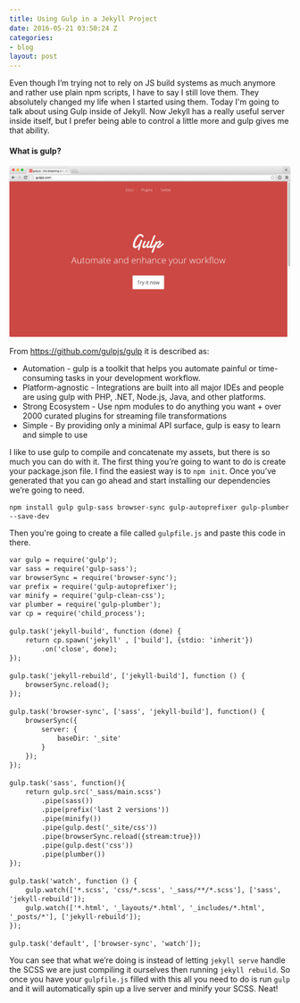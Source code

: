 ```yaml
---
title: Using Gulp in a Jekyll Project
date: 2016-05-21 03:50:24 Z
categories:
- blog
layout: post
---
```


Even though I’m trying not to rely on JS build systems as much anymore and rather use plain npm scripts, I have to say I still love them. They absolutely changed my life when I started using them. Today I'm going to talk about using Gulp inside of Jekyll. Now Jekyll has a really useful server inside itself, but I prefer being able to control a little more and gulp gives me that ability.

#### What is gulp?

![gulp](/assets/img/gulp.jpg)

From https://github.com/gulpjs/gulp it is described as:

* Automation - gulp is a toolkit that helps you automate painful or time-consuming tasks in your development workflow.
* Platform-agnostic - Integrations are built into all major IDEs and people are using gulp with PHP, .NET, Node.js, Java, and other platforms.
* Strong Ecosystem - Use npm modules to do anything you want + over 2000 curated plugins for streaming file transformations
* Simple - By providing only a minimal API surface, gulp is easy to learn and simple to use

I like to use gulp to compile and concatenate my assets, but there is so much you can do with it. The first thing you’re going to want to do is create your package.json file. I find the easiest way is to `npm init`. Once you’ve generated that you can go ahead and start installing our dependencies we’re going to need.

```
npm install gulp gulp-sass browser-sync gulp-autoprefixer gulp-plumber --save-dev
```

Then you're going to create a file called `gulpfile.js` and paste this code in there.

```
var gulp = require('gulp');
var sass = require('gulp-sass');
var browserSync = require('browser-sync');
var prefix = require('gulp-autoprefixer');
var minify = require('gulp-clean-css');
var plumber = require('gulp-plumber');
var cp = require('child_process');

gulp.task('jekyll-build', function (done) {
    return cp.spawn('jekyll' , ['build'], {stdio: 'inherit'})
        .on('close', done);
});

gulp.task('jekyll-rebuild', ['jekyll-build'], function () {
    browserSync.reload();
});

gulp.task('browser-sync', ['sass', 'jekyll-build'], function() {
    browserSync({
        server: {
            baseDir: '_site'
        }
    });
});

gulp.task('sass', function(){
    return gulp.src('_sass/main.scss')
        .pipe(sass())
        .pipe(prefix('last 2 versions'))
        .pipe(minify())
        .pipe(gulp.dest('_site/css'))
        .pipe(browserSync.reload({stream:true}))
        .pipe(gulp.dest('css'))
        .pipe(plumber())
});

gulp.task('watch', function () {
    gulp.watch(['*.scss', 'css/*.scss', '_sass/**/*.scss'], ['sass', 'jekyll-rebuild']);
    gulp.watch(['*.html', '_layouts/*.html', '_includes/*.html', '_posts/*'], ['jekyll-rebuild']);
});

gulp.task('default', ['browser-sync', 'watch']);

```

You can see that what we’re doing is instead of letting `jekyll serve` handle the SCSS we are just compiling it ourselves then running `jekyll rebuild`. So once you have your `gulpfile.js` filled with this all you need to do is run `gulp` and it will automatically spin up a live server and minify your SCSS. Neat!